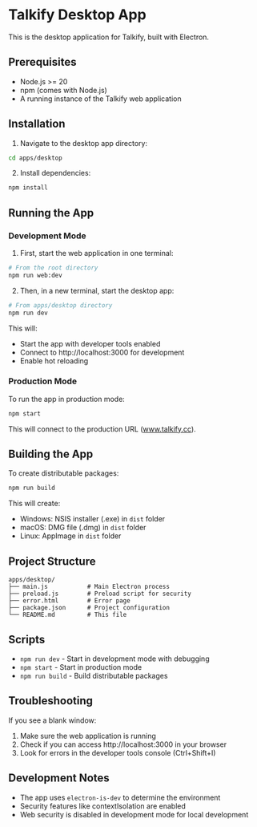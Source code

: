 # Talkify Desktop App

This is the desktop application for Talkify, built with Electron.

## Prerequisites

- Node.js >= 20
- npm (comes with Node.js)
- A running instance of the Talkify web application

## Installation

1. Navigate to the desktop app directory:
```bash
cd apps/desktop
```

2. Install dependencies:
```bash
npm install
```

## Running the App

### Development Mode

1. First, start the web application in one terminal:
```bash
# From the root directory
npm run web:dev
```

2. Then, in a new terminal, start the desktop app:
```bash
# From apps/desktop directory
npm run dev
```

This will:
- Start the app with developer tools enabled
- Connect to http://localhost:3000 for development
- Enable hot reloading

### Production Mode

To run the app in production mode:
```bash
npm start
```

This will connect to the production URL (www.talkify.cc).

## Building the App

To create distributable packages:
```bash
npm run build
```

This will create:
- Windows: NSIS installer (.exe) in `dist` folder
- macOS: DMG file (.dmg) in `dist` folder
- Linux: AppImage in `dist` folder

## Project Structure

```
apps/desktop/
├── main.js           # Main Electron process
├── preload.js        # Preload script for security
├── error.html        # Error page
├── package.json      # Project configuration
└── README.md         # This file
```

## Scripts

- `npm run dev` - Start in development mode with debugging
- `npm start` - Start in production mode
- `npm run build` - Build distributable packages

## Troubleshooting

If you see a blank window:
1. Make sure the web application is running
2. Check if you can access http://localhost:3000 in your browser
3. Look for errors in the developer tools console (Ctrl+Shift+I)

## Development Notes

- The app uses `electron-is-dev` to determine the environment
- Security features like contextIsolation are enabled
- Web security is disabled in development mode for local development
